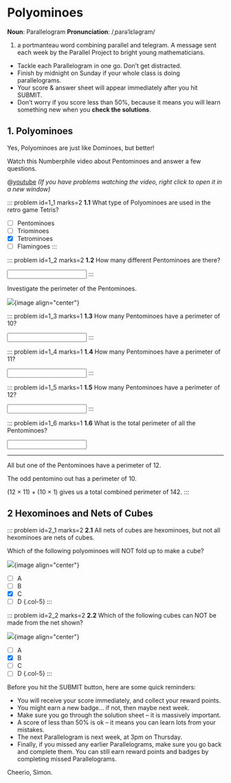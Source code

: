 # Polyominoes

<div class="dictionary">

__Noun__: Parallelogram
__Pronunciation__: /ˌparəˈlɛləɡram/

1. a portmanteau word combining parallel and telegram. A message sent each
week by the Parallel Project to bright young mathematicians.

</div>

*	Tackle each Parallelogram in one go. Don’t get distracted.
*	Finish by midnight on Sunday if your whole class is doing parallelograms.
*	Your score & answer sheet will appear immediately after you hit SUBMIT.
*	Don’t worry if you score less than 50%, because it means you will learn something new when you __check the solutions__.


## 1. Polyominoes

Yes, Polyominoes are just like Dominoes, but better!  

Watch this Numberphile video about Pentominoes and answer a few questions.

@[youtube](watch?v=wZ1E_CM7MqA?rel=0) _(If you have problems watching the video, right click to open it in a new window)_

::: problem id=1_1 marks=2
__1.1__ What type of Polyominoes are used in the retro game Tetris?

* [ ] Pentominoes
* [ ] Triominoes
* [x] Tetrominoes
* [ ] Flamingoes
:::

::: problem id=1_2 marks=2
__1.2__ How many different Pentominoes are there?  

<input type="number" solution="12"/>
:::

Investigate the perimeter of the Pentominoes.

![](/resources/6-04-polyominoes/4-pentominoes.png){image align="center"}

::: problem id=1_3 marks=1
__1.3__ How many Pentominoes have a perimeter of 10?

<input type="number" solution="1"/>
:::

::: problem id=1_4 marks=1
__1.4__ How many Pentominoes have a perimeter of 11?

<input type="number" solution="0"/>
:::

::: problem id=1_5 marks=1
__1.5__ How many Pentominoes have a perimeter of 12?

<input type="number" solution="11"/>
:::

::: problem id=1_6 marks=1
__1.6__ What is the total perimeter of all the Pentominoes?

<input type="number" solution="142"/>

---

All but one of the Pentominoes have a perimeter of 12.  

The odd pentomino out has a perimeter of 10.  

(12 × 11) + (10 × 1) gives us a total combined perimeter of 142.
:::

## 2 Hexominoes and Nets of Cubes

::: problem id=2_1 marks=2
__2.1__ All nets of cubes are hexominoes, but not all hexominoes are nets of cubes.  

Which of the following polyominoes will NOT fold up to make a cube?

![](/resources/6-04-polyominoes/4-nets.png){image align="center"}

* [ ] A
* [ ] B
* [x] C
* [ ] D
{.col-5}
:::

::: problem id=2_2 marks=2
__2.2__ Which of the following cubes can NOT be made from the net shown?

![](/resources/6-04-polyominoes/4-cubes.png){image align="center"}

* [ ] A
* [x] B
* [ ] C
* [ ] D
{.col-5}
:::

Before you hit the SUBMIT button, here are some quick reminders:

*	You will receive your score immediately, and collect your reward points.
*	You might earn a new badge... if not, then maybe next week.
*	Make sure you go through the solution sheet – it is massively important.
*	A score of less than 50% is ok – it means you can learn lots from your mistakes.
*	The next Parallelogram is next week, at 3pm on Thursday.
*	Finally, if you missed any earlier Parallelograms, make sure you go back and complete them. You can still earn reward points and badges by completing missed Parallelograms.

Cheerio,
Simon.

